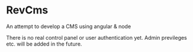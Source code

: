 RevCms
======

An attempt to develop a CMS using angular &amp; node

There is no real control panel or user authentication yet.
Admin previleges etc. will be added in the future.